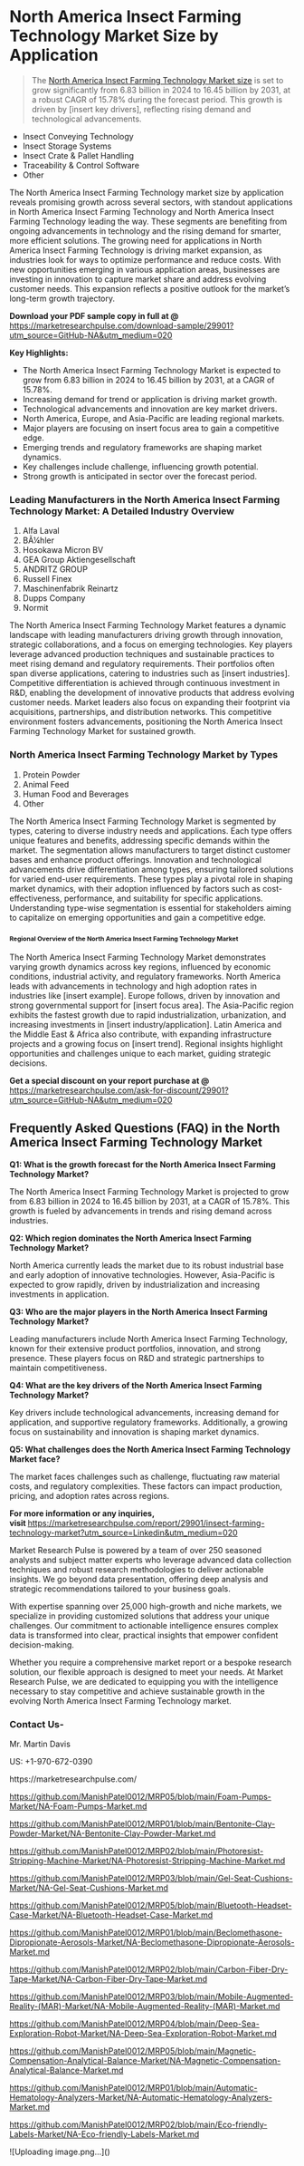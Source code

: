 <h1>North America Insect Farming Technology Market&nbsp;Size by Application</h1><blockquote><p>The <a href="https://marketresearchpulse.com/download-sample/29901?utm_source=GitHub-NA&amp;utm_medium=020">North America Insect Farming Technology Market size</a> is set to grow significantly from 6.83 billion in 2024 to 16.45 billion by 2031, at a robust CAGR of 15.78% during the forecast period. This growth is driven by [insert key drivers], reflecting rising demand and technological advancements.</p></blockquote><ul><li>Insect Conveying Technology<li> Insect Storage Systems<li> Insect Crate & Pallet Handling<li> Traceability & Control Software<li> Other</li></ul><p>The North America Insect Farming Technology market size by application reveals promising growth across several sectors, with standout applications in North America Insect Farming Technology and North America Insect Farming Technology leading the way. These segments are benefiting from ongoing advancements in technology and the rising demand for smarter, more efficient solutions. The growing need for applications in North America Insect Farming Technology is driving market expansion, as industries look for ways to optimize performance and reduce costs. With new opportunities emerging in various application areas, businesses are investing in innovation to capture market share and address evolving customer needs. This expansion reflects a positive outlook for the market’s long-term growth trajectory.</p><p><strong>Download your PDF sample copy in full at @ </strong><a href="https://marketresearchpulse.com/download-sample/29901?utm_source=GitHub-NA&amp;utm_medium=020">https://marketresearchpulse.com/download-sample/29901?utm_source=GitHub-NA&amp;utm_medium=020</a></p><p><strong>Key Highlights: </strong></p><ul><li>The North America Insect Farming Technology Market is expected to grow from 6.83 billion in 2024 to 16.45 billion by 2031, at a CAGR of 15.78%.</li><li>Increasing demand for trend or application is driving market growth.</li><li>Technological advancements and innovation are key market drivers.</li><li>North America, Europe, and Asia-Pacific are leading regional markets.</li><li>Major players are focusing on insert focus area to gain a competitive edge.</li><li>Emerging trends and regulatory frameworks are shaping market dynamics.</li><li>Key challenges include challenge, influencing growth potential.</li><li>Strong growth is anticipated in sector over the forecast period.</li></ul><h3>Leading Manufacturers in the North America Insect Farming Technology Market: A Detailed Industry Overview</h3><ol><li>Alfa Laval</li><li>BÃ¼hler</li><li>Hosokawa Micron BV</li><li>GEA Group Aktiengesellschaft</li><li>ANDRITZ GROUP</li><li>Russell Finex</li><li>Maschinenfabrik Reinartz</li><li>Dupps Company</li><li>Normit</li></ol><div class="flex max-w-full flex-col flex-grow"><div class="min-h-8 text-message flex w-full flex-col items-end gap-2 whitespace-normal break-words [.text-message+&amp;]:mt-5" dir="auto" data-message-author-role="assistant" data-message-id="fd8432e4-4910-450d-b182-61b7bfb0a01f" data-message-model-slug="gpt-4o"><div class="flex w-full flex-col gap-1 empty:hidden first:pt-[3px]"><div class="markdown prose w-full break-words dark:prose-invert light"><p>The North America Insect Farming Technology Market features a dynamic landscape with leading manufacturers driving growth through innovation, strategic collaborations, and a focus on emerging technologies. Key players leverage advanced production techniques and sustainable practices to meet rising demand and regulatory requirements. Their portfolios often span diverse applications, catering to industries such as [insert industries]. Competitive differentiation is achieved through continuous investment in R&amp;D, enabling the development of innovative products that address evolving customer needs. Market leaders also focus on expanding their footprint via acquisitions, partnerships, and distribution networks. This competitive environment fosters advancements, positioning the North America Insect Farming Technology Market for sustained growth.</p></div></div></div></div><h3>North America Insect Farming Technology Market by Types</h3><ol><li>Protein Powder<li> Animal Feed<li> Human Food and Beverages<li> Other</li></ol><div class="flex max-w-full flex-col flex-grow"><div class="min-h-8 text-message flex w-full flex-col items-end gap-2 whitespace-normal break-words [.text-message+&amp;]:mt-5" dir="auto" data-message-author-role="assistant" data-message-id="084470be-0bb7-4664-bddf-5156b4f41249" data-message-model-slug="gpt-4o-mini"><div class="flex w-full flex-col gap-1 empty:hidden first:pt-[3px]"><div class="markdown prose w-full break-words dark:prose-invert light"><p>The North America Insect Farming Technology Market is segmented by types, catering to diverse industry needs and applications. Each type offers unique features and benefits, addressing specific demands within the market. The segmentation allows manufacturers to target distinct customer bases and enhance product offerings. Innovation and technological advancements drive differentiation among types, ensuring tailored solutions for varied end-user requirements. These types play a pivotal role in shaping market dynamics, with their adoption influenced by factors such as cost-effectiveness, performance, and suitability for specific applications. Understanding type-wise segmentation is essential for stakeholders aiming to capitalize on emerging opportunities and gain a competitive edge.</p></div></div></div></div><h3><span style="font-size: 11px;">Regional Overview of the North America Insect Farming Technology Market</span></h3><div class="flex max-w-full flex-col flex-grow"><div class="min-h-8 text-message flex w-full flex-col items-end gap-2 whitespace-normal break-words [.text-message+&amp;]:mt-5" dir="auto" data-message-author-role="assistant" data-message-id="e9038762-ce64-4e30-91c9-9bd413514231" data-message-model-slug="gpt-4o-mini"><div class="flex w-full flex-col gap-1 empty:hidden first:pt-[3px]"><div class="markdown prose w-full break-words dark:prose-invert light"><p>The North America Insect Farming Technology Market demonstrates varying growth dynamics across key regions, influenced by economic conditions, industrial activity, and regulatory frameworks. North America leads with advancements in technology and high adoption rates in industries like [insert example]. Europe follows, driven by innovation and strong governmental support for [insert focus area]. The Asia-Pacific region exhibits the fastest growth due to rapid industrialization, urbanization, and increasing investments in [insert industry/application]. Latin America and the Middle East &amp; Africa also contribute, with expanding infrastructure projects and a growing focus on [insert trend]. Regional insights highlight opportunities and challenges unique to each market, guiding strategic decisions.</p></div></div></div></div><p><strong>Get a special discount on your report purchase at @ </strong><a href="https://marketresearchpulse.com/ask-for-discount/29901?utm_source=GitHub-NA&amp;utm_medium=020">https://marketresearchpulse.com/ask-for-discount/29901?utm_source=GitHub-NA&amp;utm_medium=020</a></p><h2>Frequently Asked Questions (FAQ) in the North America Insect Farming Technology Market</h2><p><strong>Q1: What is the growth forecast for the North America Insect Farming Technology Market?</strong></p><p>The North America Insect Farming Technology Market is projected to grow from 6.83 billion in 2024 to 16.45 billion by 2031, at a CAGR of 15.78%. This growth is fueled by advancements in trends and rising demand across industries.</p><p><strong>Q2: Which region dominates the North America Insect Farming Technology Market?</strong></p><p>North America currently leads the market due to its robust industrial base and early adoption of innovative technologies. However, Asia-Pacific is expected to grow rapidly, driven by industrialization and increasing investments in application.</p><p><strong>Q3: Who are the major players in the North America Insect Farming Technology Market?</strong></p><p>Leading manufacturers include North America Insect Farming Technology, known for their extensive product portfolios, innovation, and strong presence. These players focus on R&amp;D and strategic partnerships to maintain competitiveness.</p><p><strong>Q4: What are the key drivers of the North America Insect Farming Technology Market?</strong></p><p>Key drivers include technological advancements, increasing demand for application, and supportive regulatory frameworks. Additionally, a growing focus on sustainability and innovation is shaping market dynamics.</p><p><strong>Q5: What challenges does the North America Insect Farming Technology Market face?</strong></p><p>The market faces challenges such as challenge, fluctuating raw material costs, and regulatory complexities. These factors can impact production, pricing, and adoption rates across regions.</p><p><strong>For more information or any inquiries, visit&nbsp;</strong><a href="https://marketresearchpulse.com/report/29901/insect-farming-technology-market?utm_source=Linkedin&utm_medium=020">https://marketresearchpulse.com/report/29901/insect-farming-technology-market?utm_source=Linkedin&utm_medium=020</a></p><p>Market Research Pulse is powered by a team of over 250 seasoned analysts and subject matter experts who leverage advanced data collection techniques and robust research methodologies to deliver actionable insights. We go beyond data presentation, offering deep analysis and strategic recommendations tailored to your business goals.</p><p>With expertise spanning over 25,000 high-growth and niche markets, we specialize in providing customized solutions that address your unique challenges. Our commitment to actionable intelligence ensures complex data is transformed into clear, practical insights that empower confident decision-making.</p><p>Whether you require a comprehensive market report or a bespoke research solution, our flexible approach is designed to meet your needs. At Market Research Pulse, we are dedicated to equipping you with the intelligence necessary to stay competitive and achieve sustainable growth in the evolving North America Insect Farming Technology market.</p><h3><strong>Contact Us-</strong></h3><p>Mr. Martin Davis</p><p>US: +1-970-672-0390</p><p>https://marketresearchpulse.com/</p><p><a href="https://github.com/ManishPatel0012/MRP05/blob/main/Foam-Pumps-Market/NA-Foam-Pumps-Market.md">https://github.com/ManishPatel0012/MRP05/blob/main/Foam-Pumps-Market/NA-Foam-Pumps-Market.md</a></p><p><a href="https://github.com/ManishPatel0012/MRP01/blob/main/Bentonite-Clay-Powder-Market/NA-Bentonite-Clay-Powder-Market.md">https://github.com/ManishPatel0012/MRP01/blob/main/Bentonite-Clay-Powder-Market/NA-Bentonite-Clay-Powder-Market.md</a></p><p><a href="https://github.com/ManishPatel0012/MRP02/blob/main/Photoresist-Stripping-Machine-Market/NA-Photoresist-Stripping-Machine-Market.md">https://github.com/ManishPatel0012/MRP02/blob/main/Photoresist-Stripping-Machine-Market/NA-Photoresist-Stripping-Machine-Market.md</a></p><p><a href="https://github.com/ManishPatel0012/MRP03/blob/main/Gel-Seat-Cushions-Market/NA-Gel-Seat-Cushions-Market.md">https://github.com/ManishPatel0012/MRP03/blob/main/Gel-Seat-Cushions-Market/NA-Gel-Seat-Cushions-Market.md</a></p><p><a href="https://github.com/ManishPatel0012/MRP05/blob/main/Bluetooth-Headset-Case-Market/NA-Bluetooth-Headset-Case-Market.md">https://github.com/ManishPatel0012/MRP05/blob/main/Bluetooth-Headset-Case-Market/NA-Bluetooth-Headset-Case-Market.md</a></p><p><a href="https://github.com/ManishPatel0012/MRP01/blob/main/Beclomethasone-Dipropionate-Aerosols-Market/NA-Beclomethasone-Dipropionate-Aerosols-Market.md">https://github.com/ManishPatel0012/MRP01/blob/main/Beclomethasone-Dipropionate-Aerosols-Market/NA-Beclomethasone-Dipropionate-Aerosols-Market.md</a></p><p><a href="https://github.com/ManishPatel0012/MRP02/blob/main/Carbon-Fiber-Dry-Tape-Market/NA-Carbon-Fiber-Dry-Tape-Market.md">https://github.com/ManishPatel0012/MRP02/blob/main/Carbon-Fiber-Dry-Tape-Market/NA-Carbon-Fiber-Dry-Tape-Market.md</a></p><p><a href="https://github.com/ManishPatel0012/MRP03/blob/main/Mobile-Augmented-Reality-(MAR)-Market/NA-Mobile-Augmented-Reality-(MAR)-Market.md">https://github.com/ManishPatel0012/MRP03/blob/main/Mobile-Augmented-Reality-(MAR)-Market/NA-Mobile-Augmented-Reality-(MAR)-Market.md</a></p><p><a href="https://github.com/ManishPatel0012/MRP04/blob/main/Deep-Sea-Exploration-Robot-Market/NA-Deep-Sea-Exploration-Robot-Market.md">https://github.com/ManishPatel0012/MRP04/blob/main/Deep-Sea-Exploration-Robot-Market/NA-Deep-Sea-Exploration-Robot-Market.md</a></p><p><a href="https://github.com/ManishPatel0012/MRP05/blob/main/Magnetic-Compensation-Analytical-Balance-Market/NA-Magnetic-Compensation-Analytical-Balance-Market.md">https://github.com/ManishPatel0012/MRP05/blob/main/Magnetic-Compensation-Analytical-Balance-Market/NA-Magnetic-Compensation-Analytical-Balance-Market.md</a></p><p><a href="https://github.com/ManishPatel0012/MRP01/blob/main/Automatic-Hematology-Analyzers-Market/NA-Automatic-Hematology-Analyzers-Market.md">https://github.com/ManishPatel0012/MRP01/blob/main/Automatic-Hematology-Analyzers-Market/NA-Automatic-Hematology-Analyzers-Market.md</a></p><p><a href="https://github.com/ManishPatel0012/MRP02/blob/main/Eco-friendly-Labels-Market/NA-Eco-friendly-Labels-Market.md">https://github.com/ManishPatel0012/MRP02/blob/main/Eco-friendly-Labels-Market/NA-Eco-friendly-Labels-Market.md</a></p>
![Uploading image.png…]()
